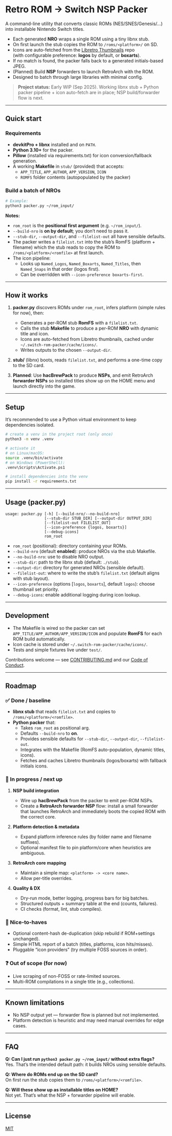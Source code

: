 # Retro ROM → Switch NSP Packer

A command-line utility that converts classic ROMs (NES/SNES/Genesis/…​) into installable Nintendo Switch titles.

- Each generated **NRO** wraps a single ROM using a tiny libnx stub.
- On first launch the stub copies the ROM to `/roms/<platform>/` on SD.
- Icons are auto-fetched from the [Libretro Thumbnails](https://github.com/libretro-thumbnails/libretro-thumbnails) repo  
  (with configurable preference: **logos** by default, or **boxarts**).
- If no match is found, the packer falls back to a generated initials-based JPEG.
- (Planned) Build **NSP** forwarders to launch RetroArch with the ROM.
- Designed to batch through large libraries with minimal config.

> **Project status:** Early WIP (Sep 2025). Working libnx stub + Python packer pipeline + icon auto-fetch are in place; NSP build/forwarder flow is next.

---

## Quick start

### Requirements

- **devkitPro + libnx** installed and on `PATH`.
- **Python 3.10+** for the packer.
- **Pillow** (installed via requirements.txt) for icon conversion/fallback generation.
- A working **Makefile** in `stub/` (provided) that accepts:
  - `APP_TITLE`, `APP_AUTHOR`, `APP_VERSION`, `ICON`
  - `ROMFS` folder contents (autopopulated by the packer)

### Build a batch of NROs

```bash
# Example:
python3 packer.py ~/rom_input/
```

**Notes:**

- `rom_root` is the **positional first argument** (e.g. `~/rom_input/`).
- `--build-nro` is **on by default**; you don’t need to pass it.
- `--stub-dir`, `--output-dir`, and `--filelist-out` all have sensible defaults.
- The packer writes a `filelist.txt` into the stub’s RomFS (platform + filename)
  which the stub reads to copy the ROM to `/roms/<platform>/<romfile>` at first launch.
- The icon pipeline:
  - Looks up `Named_Logos`, `Named_Boxarts`, `Named_Titles`, then `Named_Snaps` in that order (logos first).
  - Can be overridden with `--icon-preference boxarts-first`.

---

## How it works

1. **packer.py** discovers ROMs under `rom_root`, infers platform (simple rules for now), then:
   - Generates a per-ROM stub **RomFS** with a `filelist.txt`.
   - Calls the stub **Makefile** to produce a per-ROM **NRO** with dynamic title and icon.
   - Icons are auto-fetched from Libretro thumbnails, cached under `~/.switch-rom-packer/cache/icons/`.
   - Writes outputs to the chosen `--output-dir`.

2. **stub/** (libnx) boots, reads `filelist.txt`, and performs a one-time copy to the SD card.

3. **Planned**: Use **hacBrewPack** to produce **NSPs**, and emit RetroArch **forwarder NSPs** so installed titles show up on the HOME menu and launch directly into the game.

---

## Setup

It’s recommended to use a Python virtual environment to keep dependencies isolated.

```bash
# create a venv in the project root (only once)
python3 -m venv .venv

# activate it
# on Linux/macOS:
source .venv/bin/activate
# on Windows (PowerShell):
.venv\Scripts\Activate.ps1

# install dependencies into the venv
pip install -r requirements.txt
```

---

## Usage (packer.py)

```
usage: packer.py [-h] [--build-nro/--no-build-nro]
                 [--stub-dir STUB_DIR] [--output-dir OUTPUT_DIR]
                 [--filelist-out FILELIST_OUT]
                 [--icon-preference {logos, boxarts}]
                 [--debug-icons]
                 rom_root
```

- `rom_root` (positional): directory containing your ROMs.
- `--build-nro` (default **enabled**): produce NROs via the stub Makefile.
- `--no-build-nro`: use to disable NRO output.
- `--stub-dir`: path to the libnx stub (default: `./stub`).
- `--output-dir`: directory for generated NROs (sensible default).
- `--filelist-out`: where to write the stub’s `filelist.txt` (default aligns with stub layout).
- `--icon-preference` (options [`logos`, `boxarts`], default `logos`): choose thumbnail set priority.
- `--debug-icons`: enable additional logging during icon lookup.

---

## Development

- The Makefile is wired so the packer can set `APP_TITLE/APP_AUTHOR/APP_VERSION/ICON`
  and populate **RomFS** for each ROM build automatically.
- Icon cache is stored under `~/.switch-rom-packer/cache/icons/`.
- Tests and simple fixtures live under `test/`.

Contributions welcome — see [CONTRIBUTING.md](CONTRIBUTING.md) and our [Code of Conduct](CODE_OF_CONDUCT.md).

---

## Roadmap

### ✅ Done / baseline

- **libnx stub** that reads `filelist.txt` and copies to `/roms/<platform>/<romfile>`.
- **Python packer** that:
  - Takes `rom_root` as positional arg.
  - Defaults `--build-nro` to **on**.
  - Provides sensible defaults for `--stub-dir`, `--output-dir`, `--filelist-out`.
  - Integrates with the Makefile (RomFS auto-population, dynamic titles, icons).
  - Fetches and caches Libretro thumbnails (logos/boxarts) with fallback initials icons.

### 🚧 In progress / next up

1. **NSP build integration**
   - Wire up **hacBrewPack** from the packer to emit per-ROM NSPs.
   - Create a **RetroArch forwarder NSP** flow: install a small forwarder that launches RetroArch and immediately boots the copied ROM with the correct core.

2. **Platform detection & metadata**
   - Expand platform inference rules (by folder name and filename suffixes).
   - Optional manifest file to pin platform/core when heuristics are ambiguous.

3. **RetroArch core mapping**
   - Maintain a simple map: `<platform> -> <core name>`.
   - Allow per-title overrides.

4. **Quality & DX**
   - Dry-run mode, better logging, progress bars for big batches.
   - Structured outputs + summary table at the end (counts, failures).
   - CI checks (format, lint, stub compiles).

### 📌 Nice-to-haves

- Optional content-hash de-duplication (skip rebuild if ROM+settings unchanged).
- Simple HTML report of a batch (titles, platforms, icon hits/misses).
- Pluggable “icon providers” (try multiple FOSS sources in order).

### ❓ Out of scope (for now)

- Live scraping of non-FOSS or rate-limited sources.
- Multi-ROM compilations in a single title (e.g., collections).

---

## Known limitations

- No NSP output yet — forwarder flow is planned but not implemented.
- Platform detection is heuristic and may need manual overrides for edge cases.

---

## FAQ

**Q: Can I just run `python3 packer.py ~/rom_input/` without extra flags?**  
Yes. That’s the intended default path: it builds NROs using sensible defaults.

**Q: Where do ROMs end up on the SD card?**  
On first run the stub copies them to `/roms/<platform>/<romfile>`.

**Q: Will these show up as installable titles on HOME?**  
Not yet. That’s what the NSP + forwarder pipeline will enable.

---

## License

[MIT](LICENSE)
